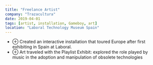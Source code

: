 ```yaml
---
title: "Freelance Artist"
company: "Trazacultura"
date: 2019-04-01
tags: [artist, installation, Gameboy, art]
location: "Laboral Technology Museum Spain"
---
```


- <span class="text-gray-500">&#8853;</span> Created an interactive installation that toured Europe after first 
  exhibiting in Spain at Laboral.
- <span class="text-gray-500">&#8853;</span> Art traveled with the Playlist Exhibit: explored the role played by 
  music in the adoption and manipulation of obsolete technologies